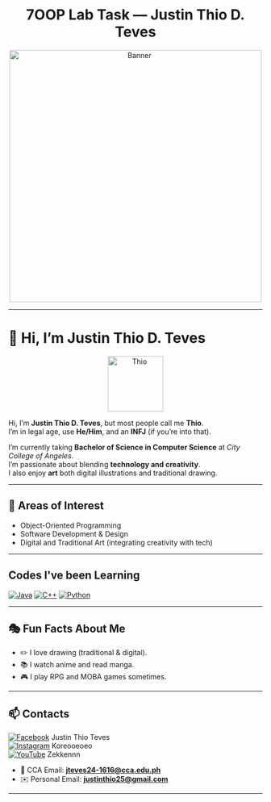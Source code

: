 <!-- A. Heading / Banner -->
<h1 align="center">7OOP Lab Task — Justin Thio D. Teves</h1>

<p align="center">
  <!-- Optional banner -->
  <img src="https://github.com/user-attachments/assets/293217cb-b6db-4646-8e0a-81a27cd7354b" alt="Banner" width="500"/>
</p>

---

# 👋 Hi, I’m Justin Thio D. Teves  

<p align="center">
  <img src="https://github.com/user-attachments/assets/fcd7ac8d-e80e-4173-afa4-7e94c009cc6a" alt="Thio" width="110"/>
</p>  

Hi, I’m **Justin Thio D. Teves**, but most people call me **Thio**.  
I’m in legal age, use **He/Him**, and an **INFJ** (if you’re into that).  

I’m currently taking **Bachelor of Science in Computer Science** at *City College of Angeles*.  
I’m passionate about blending **technology and creativity**.  
I also enjoy **art**  both digital illustrations and traditional drawing.  

---

## 🚀 Areas of Interest  

- Object-Oriented Programming  
- Software Development & Design  
- Digital and Traditional Art (integrating creativity with tech)  

---

## Codes I've been Learning

[![Java](https://img.shields.io/badge/Java-%23ED8B00.svg?logo=java&logoColor=white)]()
[![C++](https://img.shields.io/badge/C++-00599C.svg?logo=c%2B%2B&logoColor=white)]()
[![Python](https://img.shields.io/badge/Python-3776AB.svg?logo=python&logoColor=white)]()


---

## 🎭 Fun Facts About Me  

- ✏️ I love drawing (traditional & digital).  
- 📚 I watch anime and read manga.  
- 🎮 I play RPG and MOBA games sometimes.  

---

## 📫 Contacts  

[![Facebook](https://img.shields.io/badge/Facebook-%231877F2.svg?logo=Facebook&logoColor=white)](https://www.facebook.com/justinthio.teves) Justin Thio Teves<br>
[![Instagram](https://img.shields.io/badge/Instagram-%23E4405F.svg?logo=Instagram&logoColor=white)](https://www.instagram.com/koreooeoeo?igsh=MXdvYzhwejJnN3V1NA==) Koreooeoeo<br>
[![YouTube](https://img.shields.io/badge/YouTube-FF0000.svg?logo=YouTube&logoColor=white)](https://youtube.com/@lust-h6e?si=UUzsOL-4l7UU06D3) Zekkennn

- 📧 CCA Email: **jteves24-1616@cca.edu.ph**  
- ✉️ Personal Email: **justinthio25@gmail.com**  

---
